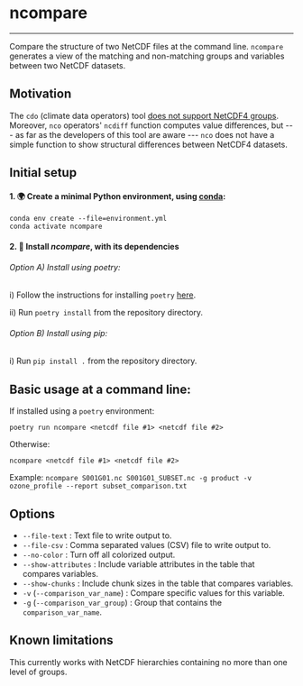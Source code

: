 # ncompare
_____
Compare the structure of two NetCDF files at the command line.
`ncompare` generates a view of the matching and non-matching groups and variables between two NetCDF datasets.

## Motivation

The `cdo` (climate data operators) tool
[does not support NetCDF4 groups](https://code.mpimet.mpg.de/boards/2/topics/12073).
Moreover, `nco` operators' `ncdiff` function computes value differences, but
--- as far as the developers of this tool are aware ---
`nco` does not have a simple function to show structural differences between NetCDF4 datasets.

## Initial setup

#### 1. 🌍 Create a minimal Python environment, using [conda](https://docs.conda.io/projects/conda/en/latest/index.html#):

```shell script
conda env create --file=environment.yml
conda activate ncompare
```

#### 2. 💾 Install _ncompare_, with its dependencies

###### Option A) Install using poetry:

i) Follow the instructions for installing `poetry` [here](https://python-poetry.org/docs/).

ii) Run ```poetry install``` from the repository directory.

###### Option B) Install using pip:

i) Run ```pip install .``` from the repository directory.

## Basic usage at a command line:

If installed using a `poetry` environment:
```
poetry run ncompare <netcdf file #1> <netcdf file #2>
```

Otherwise:
```
ncompare <netcdf file #1> <netcdf file #2>
```

Example:
`ncompare S001G01.nc S001G01_SUBSET.nc -g product -v ozone_profile --report subset_comparison.txt`



## Options

- `--file-text` : Text file to write output to.
- `--file-csv` : Comma separated values (CSV) file to write output to.
- `--no-color` : Turn off all colorized output.
- `--show-attributes` : Include variable attributes in the table that compares variables.
- `--show-chunks` : Include chunk sizes in the table that compares variables.
- `-v` (`--comparison_var_name`) : Compare specific values for this variable.
- `-g` (`--comparison_var_group`) : Group that contains the `comparison_var_name`.

## Known limitations
This currently works with NetCDF hierarchies containing no more than one level of groups.
